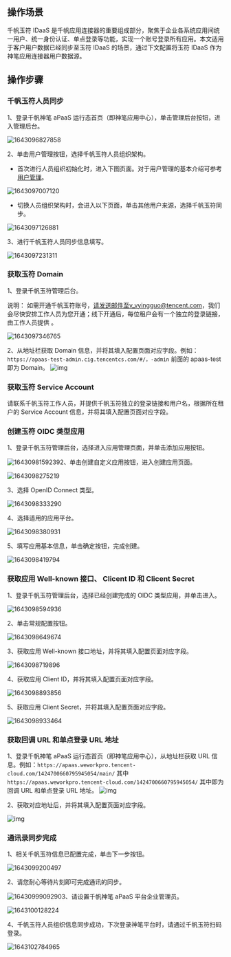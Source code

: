 ## 操作场景

千帆玉符 IDaaS 是千帆应用连接器的重要组成部分，聚焦于企业各系统应用间统一用户、统一身份认证、单点登录等功能，实现一个账号登录所有应用。本文适用于客户用户数据已经同步至玉符 IDaaS 的场景，通过下文配置将玉符 IDaaS 作为神笔应用连接器用户数据源。

## 操作步骤

### 千帆玉符人员同步

1、登录千帆神笔 aPaaS 运行态首页（即神笔应用中心），单击管理后台按钮，进入管理后台。

![1643096827858](https://qcloudimg.tencent-cloud.cn/raw/cca5bdc97ccc585a9f170500f28075a8.png)

2、单击用户管理按钮，选择千帆玉符人员组织架构。

- 首次进行人员组织初始化时，进入下图页面。对于用户管理的基本介绍可参考 [用户管理](https://cloud.tencent.com/document/product/1365/57571)。

![1643097007120](https://qcloudimg.tencent-cloud.cn/raw/b92d379d1d7cca2e90f943fe86e89697.png)

- 切换人员组织架构时，会进入以下页面，单击其他用户来源，选择千帆玉符同步。

![1643097126881](https://qcloudimg.tencent-cloud.cn/raw/7bfc940f024e24a890d5671e2f489130.png)

3、进行千帆玉符人员同步信息填写。

![1643097231311](https://qcloudimg.tencent-cloud.cn/raw/40e2e92515141e310f61b2aa1dd75b66.png)

### 获取玉符 Domain

1、登录千帆玉符管理后台。

说明： 如需开通千帆玉符账号，请发送邮件至v_vyingguo@tencent.com，我们会尽快安排工作人员为您开通；线下开通后，每位租户会有一个独立的登录链接，由工作人员提供 。

![1643097346765](https://qcloudimg.tencent-cloud.cn/raw/a4d0dcdf091f07d51fbd08b7518dfbcd.png)

2、从地址栏获取 Domain 信息，并将其填入配置页面对应字段。例如：`https://apaas-test-admin.cig.tencentcs.com/#/，-admin` 前面的 apaas-test 即为 Domain。
![img](https://main.qcloudimg.com/raw/3967e9a1a5eda7074e60e3789ab87141.png)

### 获取玉符 Service Account

请联系千帆玉符工作人员，并提供千帆玉符独立的登录链接和用户名，根据所在租户的 Service Account 信息，并将其填入配置页面对应字段。

### 创建玉符 OIDC 类型应用

1、登录千帆玉符管理后台，选择进入应用管理页面，并单击添加应用按钮。

![1643098159239](https://qcloudimg.tencent-cloud.cn/raw/2c8dc2ea5d632ee9fe8b8c7fbc2170ef.png)2、单击创建自定义应用按钮，进入创建应用页面。

![1643098275219](https://qcloudimg.tencent-cloud.cn/raw/d989df3a3cd17679ecd58f90b813e683.png)

3、选择 OpenID Connect 类型。

![1643098333290](https://qcloudimg.tencent-cloud.cn/raw/563c9c2db28ce7809e1fde5f66df7cbe.png)

4、选择适用的应用平台。

![1643098380931](https://qcloudimg.tencent-cloud.cn/raw/a5caff245561f352c813629a79472f0b.png)

5、填写应用基本信息，单击确定按钮，完成创建。

![1643098419794](https://qcloudimg.tencent-cloud.cn/raw/ea84805a3bba4049afa51f1fc918a9ee.png)

### 获取应用 Well-known 接口、 Clicent ID 和 Clicent  Secret  

1、登录千帆玉符管理后台，选择已经创建完成的 OIDC 类型应用，并单击进入。

![1643098594936](https://qcloudimg.tencent-cloud.cn/raw/9ffbba633d7ac3ff398584c7f2cae903.png)

2、单击常规配置按钮。

![1643098649674](https://qcloudimg.tencent-cloud.cn/raw/417a15e3446cf9ef86bd1bbc3d44241b.png)

3、获取应用 Well-known 接口地址，并将其填入配置页面对应字段。

![1643098719896](https://qcloudimg.tencent-cloud.cn/raw/fdfe219a4a774dcf89e6c060f9447d75.png)

4、获取应用 Client ID，并将其填入配置页面对应字段。

![1643098893856](https://qcloudimg.tencent-cloud.cn/raw/e34476dcc6b080e19b6ed91eca27ea4e.png)

5、获取应用 Client Secret，并将其填入配置页面对应字段。

![1643098933464](https://qcloudimg.tencent-cloud.cn/raw/852bfd462cc0dcffe53bf9de4e2e4c17.png)

### 获取回调 URL 和单点登录 URL 地址

1、登录千帆神笔 aPaaS 运行态首页（即神笔应用中心），从地址栏获取 URL 信息。例如：`https://apaas.weworkpro.tencent-cloud.com/1424700660795945054/main/` 其中`https://apaas.weworkpro.tencent-cloud.com/1424700660795945054/` 其中即为回调 URL 和单点登录 URL 地址。
![img](https://qcloudimg.tencent-cloud.cn/raw/77cf441032eecbf3b673a5a09d527d2d.png)

2、获取对应地址后，并将其填入配置页面对应字段。

![img](https://qcloudimg.tencent-cloud.cn/raw/f7639c8d18f32096e2d96682b1ad6523.png)

### 通讯录同步完成

1、相关千帆玉符信息已配置完成，单击下一步按钮。

![1643099200497](https://qcloudimg.tencent-cloud.cn/raw/eee9b17e8c4aa449f842e0cae2023d60.png)

2、请您耐心等待片刻即可完成通讯的同步。

![1643099909290](https://qcloudimg.tencent-cloud.cn/raw/caa8c60478550f5c71f1c6a651fcd185.png)3、请设置千帆神笔 aPaaS 平台企业管理员。

![1643100128224](https://qcloudimg.tencent-cloud.cn/raw/036a8f8496f48b162c2b7db5bea4d1a4.png)

 4、千帆玉符人员组织信息同步成功，下次登录神笔平台时，请通过千帆玉符扫码登录。 

![1643102784965](https://qcloudimg.tencent-cloud.cn/raw/de385c5bc184997aec7ae15f4449cace.png)
